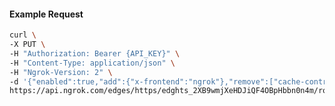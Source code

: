 <!-- Code generated for API Clients. DO NOT EDIT. -->

#### Example Request

```bash
curl \
-X PUT \
-H "Authorization: Bearer {API_KEY}" \
-H "Content-Type: application/json" \
-H "Ngrok-Version: 2" \
-d '{"enabled":true,"add":{"x-frontend":"ngrok"},"remove":["cache-control"]}' \
https://api.ngrok.com/edges/https/edghts_2XB9wmjXeHDJiQF4OBpHbbn0n4m/routes/edghtsrt_2XB9wo8tieFCb2yRwRN5PvvPqWj/request_headers
```
